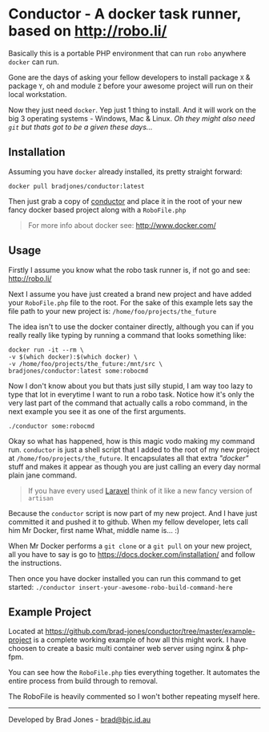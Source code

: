 Conductor - A docker task runner, based on http://robo.li/
================================================================================
Basically this is a portable PHP environment that can
run ```robo``` anywhere ```docker``` can run.

Gone are the days of asking your fellow developers to install package ```X``` &
package ```Y```, oh and module ```Z``` before your awesome project will run on
their local workstation.

Now they just need ```docker```. Yep just 1 thing to install.
And it will work on the big 3 operating systems - Windows, Mac & Linux.
_Oh they might also need ```git``` but thats got to be a given these days..._

Installation
--------------------------------------------------------------------------------
Assuming you have ```docker``` already installed, its pretty straight forward:

	docker pull bradjones/conductor:latest

Then just grab a copy of [conductor](https://github.com/brad-jones/conductor/blob/master/example-project/conductor)
and place it in the root of your new fancy docker based project along with a
```RoboFile.php```

> For more info about docker see: http://www.docker.com/

Usage
--------------------------------------------------------------------------------
Firstly I assume you know what the robo task runner is,
if not go and see: http://robo.li/

Next I assume you have just created a brand new project and have added your
```RoboFile.php``` file to the root. For the sake of this example lets say the
file path to your new project is: ```/home/foo/projects/the_future```

The idea isn't to use the docker container directly, although you can if you
really really like typing by running a command that looks something like:

	docker run -it --rm \
	-v $(which docker):$(which docker) \
	-v /home/foo/projects/the_future:/mnt/src \
	bradjones/conductor:latest some:robocmd

Now I don't know about you but thats just silly stupid, I am way too lazy to
type that lot in everytime I want to run a robo task. Notice how it's only the
very last part of the command that actually calls a robo command, in the next
example you see it as one of the first arguments.

	./conductor some:robocmd

Okay so what has happened, how is this magic vodo making my command run.
```conductor``` is just a shell script that I added to the root of my new
project at ```/home/foo/projects/the_future```. It encapsulates all that extra
_"docker"_ stuff and makes it appear as though you are just calling an every day
normal plain jane command.

> If you have every used [Laravel](http://laravel.com)
> think of it like a new fancy version of ```artisan```

Because the ```conductor``` script is now part of my new project. And I have
just committed it and pushed it to github. When my fellow developer, lets call
him Mr Docker, first name What, middle name is... :)

When Mr Docker performs a ```git clone``` or a ```git pull``` on your new
project, all you have to say is go to https://docs.docker.com/installation/
and follow the instructions.

Then once you have docker installed you can run this command to get started:
```./conductor insert-your-awesome-robo-build-command-here```

Example Project
--------------------------------------------------------------------------------
Located at https://github.com/brad-jones/conductor/tree/master/example-project
is a complete working example of how all this might work. I have choosen to
create a basic multi container web server using nginx & php-fpm.

You can see how the ```RoboFile.php``` ties everything together.
It automates the entire process from build through to removal.

The RoboFile is heavily commented so I won't bother repeating myself here.

--------------------------------------------------------------------------------
Developed by Brad Jones - brad@bjc.id.au
